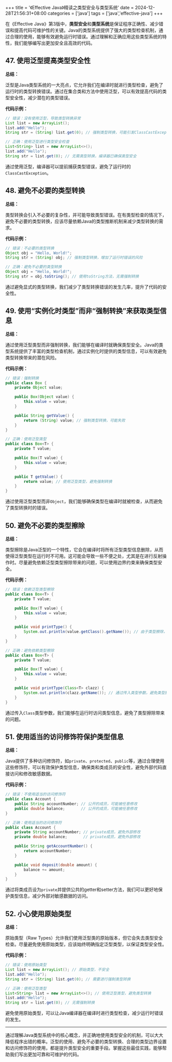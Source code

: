 +++
title = '《Effective Java》精读之类型安全与类型系统'
date = 2024-12-28T21:56:31+08:00
categories = ['java']
tags = ['java','effective-java']
+++

在《Effective Java》第3版中，**类型安全**和**类型系统**是保证程序正确性、减少错误和提高代码可维护性的关键。Java的类型系统提供了强大的类型检查机制，通过合理的使用，能够有效避免运行时错误。通过理解和正确应用这些类型系统的特性，我们能够编写出更加安全且高效的代码。

## 47. **使用泛型提高类型安全性**

**总结：**

泛型是Java类型系统的一大亮点，它允许我们在编译时就进行类型检查，避免了运行时的类型转换错误。通过在集合类和方法中使用泛型，可以有效提高代码的类型安全性，减少潜在的类型错误。

**代码示例：**

```java
// 错误：没有使用泛型，导致类型转换异常
List list = new ArrayList();
list.add("Hello");
String str = (String) list.get(0); // 强制类型转换，可能引发ClassCastException

// 正确：使用泛型进行类型安全检查
List<String> list = new ArrayList<>();
list.add("Hello");
String str = list.get(0); // 无需类型转换，编译器已确保类型安全
```

通过使用泛型，编译器可以提前捕获类型错误，避免了运行时的`ClassCastException`。

## 48. **避免不必要的类型转换**

**总结：**

类型转换会引入不必要的复杂性，并可能导致类型错误。在有类型检查的情况下，避免不必要的类型转换，应该尽量依赖Java的类型推断机制来减少类型转换的需求。

**代码示例：**

```java
// 错误：不必要的类型转换
Object obj = "Hello, World!";
String str = (String) obj; // 强制类型转换，增加了运行时错误的风险

// 正确：避免不必要的类型转换
Object obj = "Hello, World!";
String str = obj.toString(); // 使用toString方法，无需强制转换
```

通过避免显式的类型转换，我们减少了类型转换错误的发生几率，提升了代码的安全性。

## 49. **使用“实例化时类型”而非“强制转换”来获取类型信息**

**总结：**

通过使用泛型类型而非强制转换，我们能够在编译时就确保类型安全。Java的类型系统提供了丰富的类型检查机制，通过实例化时提供的类型信息，可以有效避免类型转换带来的潜在风险。

**代码示例：**

```java
// 错误：强制转换
public class Box {
    private Object value;

    public Box(Object value) {
        this.value = value;
    }

    public String getValue() {
        return (String) value; // 强制类型转换，可能失败
    }
}

// 正确：使用泛型类型
public class Box<T> {
    private T value;

    public Box(T value) {
        this.value = value;
    }

    public T getValue() {
        return value; // 使用泛型类型，避免强制转换
    }
}
```

通过使用泛型类型而非`Object`，我们能够确保类型在编译时就被检查，从而避免了类型转换时的错误。

## 50. **避免不必要的类型擦除**

**总结：**

类型擦除是Java泛型的一个特性，它会在编译时将所有泛型类型信息删除，从而使得泛型类型在运行时不可用。这可能会导致一些不便之处，尤其是在进行反射操作时。尽量避免依赖泛型类型擦除带来的问题，可以使用边界约束来确保类型安全。

**代码示例：**

```java
// 错误：依赖泛型类型擦除
public class Box<T> {
    private T value;

    public Box(T value) {
        this.value = value;
    }

    public void printType() {
        System.out.println(value.getClass().getName()); // 由于类型擦除，无法获得泛型类型信息
    }
}

// 正确：避免依赖类型擦除
public class Box<T> {
    private T value;

    public Box(T value) {
        this.value = value;
    }

    public void printType(Class<T> clazz) {
        System.out.println(clazz.getName()); // 通过传入类型参数，避免类型擦除
    }
}
```

通过传入`Class`类型参数，我们能够在运行时访问类型信息，避免了类型擦除带来的问题。

## 51. **使用适当的访问修饰符保护类型信息**

**总结：**

Java提供了多种访问修饰符，如`private`、`protected`、`public`等，通过合理使用这些修饰符，可以有效保护类型信息，确保类和类成员的安全性，避免外部代码直接访问和修改敏感数据。

**代码示例：**

```java
// 错误：不使用适当的访问修饰符
public class Account {
    public String accountNumber; // 公开的成员，可能被任意修改
    public double balance;       // 公开的成员，可能被任意修改
}

// 正确：使用适当的访问修饰符
public class Account {
    private String accountNumber; // private成员，避免外部修改
    private double balance;       // private成员，避免外部修改

    public String getAccountNumber() {
        return accountNumber;
    }

    public void deposit(double amount) {
        balance += amount;
    }
}
```

通过将类成员设为`private`并提供公共的getter和setter方法，我们可以更好地保护类型信息，减少外部对敏感数据的访问。

## 52. **小心使用原始类型**

**总结：**

原始类型（Raw Types）允许我们使用泛型类的原始版本，但它会失去类型安全检查。尽量避免使用原始类型，应该始终明确指定泛型类型，以保证类型安全性。

**代码示例：**

```java
// 错误：使用原始类型
List list = new ArrayList(); // 原始类型，不安全
list.add("Hello");
String str = (String) list.get(0); // 需要进行强制类型转换

// 正确：使用泛型类型
List<String> list = new ArrayList<>(); // 使用泛型类型，避免类型转换
list.add("Hello");
String str = list.get(0); // 无需强制转换
```

避免使用原始类型，可以让Java编译器在编译时进行类型检查，减少运行时错误的发生。

------

通过理解Java类型系统中的核心概念，并正确地使用类型安全的机制，可以大大降低程序出错的概率。泛型的使用、避免不必要的类型转换、合理的类型边界设置和访问修饰符的使用，都是提升类型安全的重要手段。掌握这些最佳实践，能够帮助我们写出更加可靠和可维护的代码。